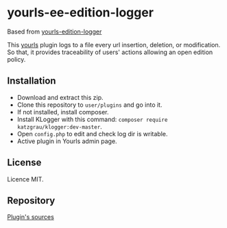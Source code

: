 yourls-ee-edition-logger
=====================

Based from [yourls-edition-logger](https://github.com/esuarezsantana/yourls-edition-logger)

This [yourls](http://yourls.org/) plugin logs to a file every url insertion, deletion, or modification. So that, it provides traceability of users' actions allowing an open edition policy.


Installation
------------

 * Download and extract this zip.
 * Clone this repository to `user/plugins` and go into it.
 * If not installed, install composer.
 * Install KLogger with this command: `composer require katzgrau/klogger:dev-master`.
 * Open `config.php` to edit and check log dir is writable.
 * Active plugin in Yourls admin page.

 License
 -------
 Licence MIT.

 Repository
 --------------
 [Plugin's sources](https://github.com/p-arnaud/yourls-ee-edition-logger)
